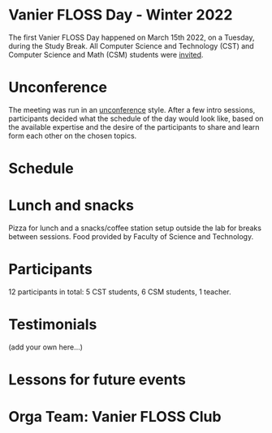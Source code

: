 Vanier FLOSS Day - Winter 2022
==============================

The first Vanier FLOSS Day happened on March 15th 2022, on a Tuesday, during the Study Break.
All Computer Science and Technology (CST) and Computer Science and Math (CSM) students were
[invited](invitation.md).

Unconference
============

The meeting was run in an [unconference](https://en.wikipedia.org/wiki/Unconference) style. After
a few intro sessions, participants decided what the schedule of the day would look like, based on
the available expertise and the desire of the participants to share and learn form each other on
the chosen topics.

Schedule
========


Lunch and snacks
================

Pizza for lunch and a snacks/coffee station setup outside the lab for breaks between sessions. Food provided by Faculty of Science and Technology. 

Participants
============

12 participants in total: 5 CST students, 6 CSM students, 1 teacher.


Testimonials
============

(add your own here...)


Lessons for future events
=========================


Orga Team: Vanier FLOSS Club
============================
